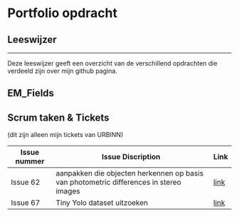 # Portfolio opdracht


## Leeswijzer
---
Deze leeswijzer geeft een overzicht van de verschillend opdrachten die verdeeld zijn over mijn github pagina. 




## EM_Fields



## Scrum taken & Tickets
(dit zijn alleen mijn tickets van URBINN) 

| Issue nummer | Issue Discription  | Link |
| -------------|--------------|------|
| Issue 62     | aanpakken die objecten herkennen op basis van photometric differences in stereo images  |[link](https://github.com/Viradj/Portfolio/blob/master/Scrum%20taken%20%26%20Tickets/Issue%2062%20-%20aanpakken%20die%20objecten%20herkennen%20op%20basis%20van%20photometric%20differences%20in%20stereo%20images/Issue%2062%20-%20photometric%20differen.pdf)      |
| Issue 67     | Tiny Yolo dataset uitzoeken  |[link](https://github.com/Viradj/Portfolio/blob/master/Scrum%20taken%20%26%20Tickets/Issue%2067%20-%20Tiny%20Yolo%20dataset%20uitzoeken/Issue%2067%20-%20Tiny%20YOLO%20datasets%20.pdf)      |
